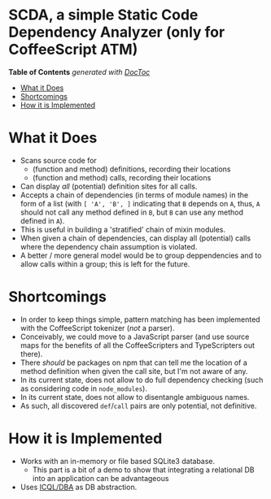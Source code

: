 


# SCDA, a simple Static Code Dependency Analyzer (only for CoffeeScript ATM)

<!-- START doctoc generated TOC please keep comment here to allow auto update -->
<!-- DON'T EDIT THIS SECTION, INSTEAD RE-RUN doctoc TO UPDATE -->
**Table of Contents**  *generated with [DocToc](https://github.com/thlorenz/doctoc)*

- [What it Does](#what-it-does)
- [Shortcomings](#shortcomings)
- [How it is Implemented](#how-it-is-implemented)

<!-- END doctoc generated TOC please keep comment here to allow auto update -->


# What it Does

* Scans source code for
  * (function and method) definitions, recording their locations
  * (function and method) calls, recording their locations
* Can display *all* (potential) definition sites for all calls.
* Accepts a chain of dependencies (in terms of module names) in the form of a list (with `[ 'A', 'B', ]`
  indicating that `B` depends on `A`, thus, `A` should not call any method defined in `B`, but `B` can use
  any method defined in `A`).
* This is useful in building a 'stratified' chain of mixin modules.
* When given a chain of dependencies, can display all (potential) calls where the dependency chain
  assumption is violated.
* A better / more general model would be to group deppendencies and to allow calls within a group; this is
  left for the future.

# Shortcomings

* In order to keep things simple, pattern matching has been implemented with the CoffeeScript tokenizer
  (*not* a parser).
* Conceivably, we could move to a JavaScript parser (and use source maps for the benefits of all the
  CoffeeScripters and TypeScripters out there).
* There *should* be packages on npm that can tell me the location of a method definition when given the call
  site, but I'm not aware of any.
* In its current state, does not allow to do full dependency checking (such as considering code in
  `node_modules`).
* In its current state, does not allow to disentangle ambiguous names.
* As such, all discovered `def`/`call` pairs are only potential, not definitive.

# How it is Implemented

* Works with an in-memory or file based SQLite3 database.
  * This part is a bit of a demo to show that integrating a relational DB into an application can be
    advantageous
* Uses [ICQL/DBA](https://github.com/loveencounterflow/icql-dba) as DB abstraction.








